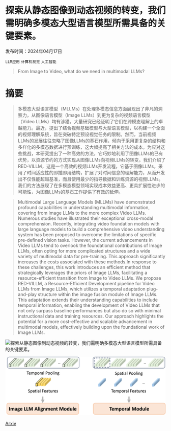 # 探索从静态图像到动态视频的转变，我们需明确多模态大型语言模型所需具备的关键要素。

发布时间：2024年04月17日

`LLM应用` `计算机视觉` `人工智能`

> From Image to Video, what do we need in multimodal LLMs?

# 摘要

> 多模态大型语言模型（MLLMs）在处理多模态信息方面展现出了非凡的洞察力，从图像语言模型（Image LLMs）到更为复杂的视频语言模型（Video LLMs）均有涉猎。大量研究已经证明了它们在跨模态理解上的卓越能力。最近，提出了结合视频基础模型与大型语言模型，以构建一个全面的视频理解系统，旨在突破特定预设视觉任务的限制。然而，当前视频LLMs的发展往往忽略了图像LLMs的基石作用，倾向于采用更复杂的结构和多样化的多模态数据进行预训练，这大幅提高了相关方法的成本。为应对这些挑战，本研究提出了一种高效的方法，它巧妙地利用了图像LLMs的已有优势，以资源节约的方式实现从图像LLMs向视频LLMs的转变。我们介绍了RED-VILLM，这是一个高效的视频LLMs开发流程，它基于图像LLMs，采用了时间适应性的即插即用结构，扩展了对时间信息的理解能力，从而开发出不仅性能超越基准，而且使用最少的指导数据和训练资源的视频LLMs。我们的方法展现了在多模态模型领域实现成本效益更高、更具扩展性进步的可能性，为图像LLMs的基石工作提供了有效的延伸。

> Multimodal Large Language Models (MLLMs) have demonstrated profound capabilities in understanding multimodal information, covering from Image LLMs to the more complex Video LLMs. Numerous studies have illustrated their exceptional cross-modal comprehension. Recently, integrating video foundation models with large language models to build a comprehensive video understanding system has been proposed to overcome the limitations of specific pre-defined vision tasks. However, the current advancements in Video LLMs tend to overlook the foundational contributions of Image LLMs, often opting for more complicated structures and a wide variety of multimodal data for pre-training. This approach significantly increases the costs associated with these methods.In response to these challenges, this work introduces an efficient method that strategically leverages the priors of Image LLMs, facilitating a resource-efficient transition from Image to Video LLMs. We propose RED-VILLM, a Resource-Efficient Development pipeline for Video LLMs from Image LLMs, which utilizes a temporal adaptation plug-and-play structure within the image fusion module of Image LLMs. This adaptation extends their understanding capabilities to include temporal information, enabling the development of Video LLMs that not only surpass baseline performances but also do so with minimal instructional data and training resources. Our approach highlights the potential for a more cost-effective and scalable advancement in multimodal models, effectively building upon the foundational work of Image LLMs.

![探索从静态图像到动态视频的转变，我们需明确多模态大型语言模型所需具备的关键要素。](../../../paper_images/2404.11865/pipeline_v4.png)

![探索从静态图像到动态视频的转变，我们需明确多模态大型语言模型所需具备的关键要素。](../../../paper_images/2404.11865/pooling_v2.png)

[Arxiv](https://arxiv.org/abs/2404.11865)